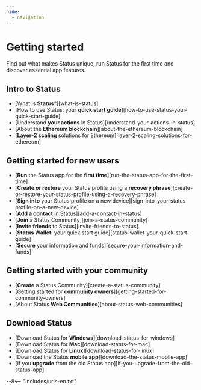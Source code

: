 ```yaml
---
hide:
  - navigation
---
```


# Getting started

Find out what makes Status unique, run Status for the first time and discover essential app features.

## Intro to Status

- [What is **Status**?][what-is-status]
- [How to use Status: your **quick start guide**][how-to-use-status-your-quick-start-guide]
- [Understand **your actions** in Status][understand-your-actions-in-status]
- [About the **Ethereum blockchain**][about-the-ethereum-blockchain]
- [**Layer-2 scaling** solutions for Ethereum][layer-2-scaling-solutions-for-ethereum]

## Getting started for new users

- [**Run** the Status app for the **first time**][run-the-status-app-for-the-first-time]
- [**Create or restore** your Status profile using a **recovery phrase**][create-or-restore-your-status-profile-using-a-recovery-phrase]
- [**Sign into** your Status profile on a new device][sign-into-your-status-profile-on-a-new-device]
- [**Add a contact** in Status][add-a-contact-in-status]
- [**Join** a Status Community][join-a-status-community]
- [**Invite friends** to Status][invite-friends-to-status]
- [**Status Wallet**: your quick start guide][status-wallet-your-quick-start-guide]
- [**Secure** your information and funds][secure-your-information-and-funds]

## Getting started with your community

- [**Create** a Status Community][create-a-status-community]
- [Getting started for **community owners**][getting-started-for-community-owners]
- [About Status **Web Communities**][about-status-web-communities]

## Download Status

- [Download Status for **Windows**][download-status-for-windows]
- [Download Status for **Mac**][download-status-for-mac]
- [Download Status for **Linux**][download-status-for-linux]
- [Download the Status **mobile app**][download-the-status-mobile-app]
- [If you **upgrade** from the old Status app][if-you-upgrade-from-the-old-status-app]

--8<-- "includes/urls-en.txt"
